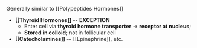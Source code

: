 Generally similar to [[Polypeptides Hormones]]
- **[[Thyroid Hormones]]** -- **EXCEPTION**
	- Enter cell via **thyroid hormone transporter** → **receptor at nucleus**;
	- **Stored in colloid**; not in follicular cell
- **[[Catecholamines]]** -- [[Epinephrine]], etc.
